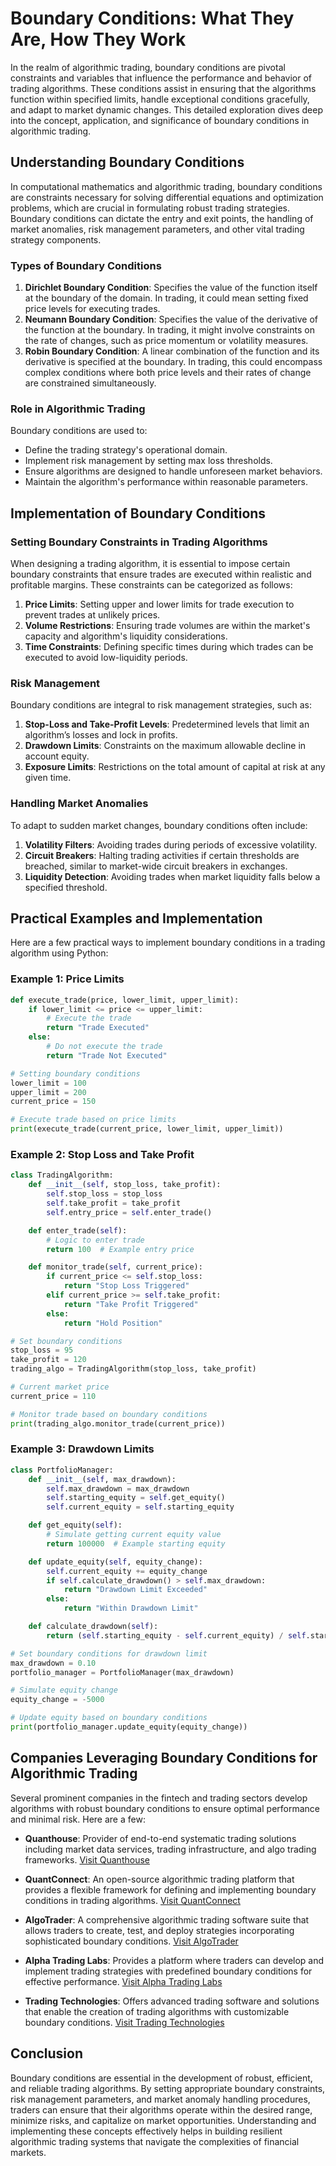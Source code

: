 # Boundary Conditions: What They Are, How They Work

In the realm of algorithmic trading, boundary conditions are pivotal constraints and variables that influence the performance and behavior of trading algorithms. These conditions assist in ensuring that the algorithms function within specified limits, handle exceptional conditions gracefully, and adapt to market dynamic changes. This detailed exploration dives deep into the concept, application, and significance of boundary conditions in algorithmic trading.

## Understanding Boundary Conditions

In computational mathematics and algorithmic trading, boundary conditions are constraints necessary for solving differential equations and optimization problems, which are crucial in formulating robust trading strategies. Boundary conditions can dictate the entry and exit points, the handling of market anomalies, risk management parameters, and other vital trading strategy components.

### Types of Boundary Conditions

1. **Dirichlet Boundary Condition**: Specifies the value of the function itself at the boundary of the domain. In trading, it could mean setting fixed price levels for executing trades.
2. **Neumann Boundary Condition**: Specifies the value of the derivative of the function at the boundary. In trading, it might involve constraints on the rate of changes, such as price momentum or volatility measures.
3. **Robin Boundary Condition**: A linear combination of the function and its derivative is specified at the boundary. In trading, this could encompass complex conditions where both price levels and their rates of change are constrained simultaneously.

### Role in Algorithmic Trading

Boundary conditions are used to:
- Define the trading strategy's operational domain.
- Implement risk management by setting max loss thresholds.
- Ensure algorithms are designed to handle unforeseen market behaviors.
- Maintain the algorithm's performance within reasonable parameters.

## Implementation of Boundary Conditions

### Setting Boundary Constraints in Trading Algorithms

When designing a trading algorithm, it is essential to impose certain boundary constraints that ensure trades are executed within realistic and profitable margins. These constraints can be categorized as follows:

1. **Price Limits**: Setting upper and lower limits for trade execution to prevent trades at unlikely prices.
2. **Volume Restrictions**: Ensuring trade volumes are within the market's capacity and algorithm's liquidity considerations.
3. **Time Constraints**: Defining specific times during which trades can be executed to avoid low-liquidity periods.

### Risk Management

Boundary conditions are integral to risk management strategies, such as:
1. **Stop-Loss and Take-Profit Levels**: Predetermined levels that limit an algorithm’s losses and lock in profits.
2. **Drawdown Limits**: Constraints on the maximum allowable decline in account equity.
3. **Exposure Limits**: Restrictions on the total amount of capital at risk at any given time.

### Handling Market Anomalies

To adapt to sudden market changes, boundary conditions often include:
1. **Volatility Filters**: Avoiding trades during periods of excessive volatility.
2. **Circuit Breakers**: Halting trading activities if certain thresholds are breached, similar to market-wide circuit breakers in exchanges.
3. **Liquidity Detection**: Avoiding trades when market liquidity falls below a specified threshold.

## Practical Examples and Implementation

Here are a few practical ways to implement boundary conditions in a trading algorithm using Python:

### Example 1: Price Limits

```python
def execute_trade(price, lower_limit, upper_limit):
    if lower_limit <= price <= upper_limit:
        # Execute the trade
        return "Trade Executed"
    else:
        # Do not execute the trade
        return "Trade Not Executed"

# Setting boundary conditions
lower_limit = 100
upper_limit = 200
current_price = 150

# Execute trade based on price limits
print(execute_trade(current_price, lower_limit, upper_limit))
```

### Example 2: Stop Loss and Take Profit

```python
class TradingAlgorithm:
    def __init__(self, stop_loss, take_profit):
        self.stop_loss = stop_loss
        self.take_profit = take_profit
        self.entry_price = self.enter_trade()

    def enter_trade(self):
        # Logic to enter trade
        return 100  # Example entry price

    def monitor_trade(self, current_price):
        if current_price <= self.stop_loss:
            return "Stop Loss Triggered"
        elif current_price >= self.take_profit:
            return "Take Profit Triggered"
        else:
            return "Hold Position"

# Set boundary conditions
stop_loss = 95
take_profit = 120
trading_algo = TradingAlgorithm(stop_loss, take_profit)

# Current market price
current_price = 110

# Monitor trade based on boundary conditions
print(trading_algo.monitor_trade(current_price))
```

### Example 3: Drawdown Limits

```python
class PortfolioManager:
    def __init__(self, max_drawdown):
        self.max_drawdown = max_drawdown
        self.starting_equity = self.get_equity()
        self.current_equity = self.starting_equity

    def get_equity(self):
        # Simulate getting current equity value
        return 100000  # Example starting equity

    def update_equity(self, equity_change):
        self.current_equity += equity_change
        if self.calculate_drawdown() > self.max_drawdown:
            return "Drawdown Limit Exceeded"
        else:
            return "Within Drawdown Limit"

    def calculate_drawdown(self):
        return (self.starting_equity - self.current_equity) / self.starting_equity

# Set boundary conditions for drawdown limit
max_drawdown = 0.10
portfolio_manager = PortfolioManager(max_drawdown)

# Simulate equity change
equity_change = -5000

# Update equity based on boundary conditions
print(portfolio_manager.update_equity(equity_change))
```

## Companies Leveraging Boundary Conditions for Algorithmic Trading

Several prominent companies in the fintech and trading sectors develop algorithms with robust boundary conditions to ensure optimal performance and minimal risk. Here are a few:

- **Quanthouse**: Provider of end-to-end systematic trading solutions including market data services, trading infrastructure, and algo trading frameworks.
  [Visit Quanthouse](https://www.quanthouse.com/)
  
- **QuantConnect**: An open-source algorithmic trading platform that provides a flexible framework for defining and implementing boundary conditions in trading algorithms.
  [Visit QuantConnect](https://www.quantconnect.com/)
  
- **AlgoTrader**: A comprehensive algorithmic trading software suite that allows traders to create, test, and deploy strategies incorporating sophisticated boundary conditions.
  [Visit AlgoTrader](https://www.algotrader.com/)

- **Alpha Trading Labs**: Provides a platform where traders can develop and implement trading strategies with predefined boundary conditions for effective performance.
  [Visit Alpha Trading Labs](https://alphatradinglabs.com/)

- **Trading Technologies**: Offers advanced trading software and solutions that enable the creation of trading algorithms with customizable boundary conditions.
  [Visit Trading Technologies](https://www.tradingtechnologies.com/)

## Conclusion

Boundary conditions are essential in the development of robust, efficient, and reliable trading algorithms. By setting appropriate boundary constraints, risk management parameters, and market anomaly handling procedures, traders can ensure that their algorithms operate within the desired range, minimize risks, and capitalize on market opportunities. Understanding and implementing these concepts effectively helps in building resilient algorithmic trading systems that navigate the complexities of financial markets.